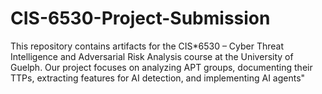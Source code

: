 # CIS-6530-Project-Submission
This repository contains artifacts for the CIS*6530 – Cyber Threat Intelligence and Adversarial Risk Analysis course at the University of Guelph. Our project focuses on analyzing APT groups, documenting their TTPs, extracting features for AI detection, and implementing AI agents"
